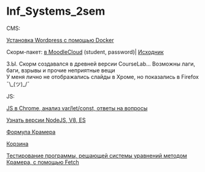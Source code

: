 # Inf_Systems_2sem
<p>CMS:</p>
  <p><a href="https://docs.google.com/presentation/d/1ulniFstl8WRh6xAGF3h5JlTuxlqbaMIBJIbJ6ZZEEZo/edit?usp=sharing">
     Установка Wordpress с помощью Dоcker
  </a></p>
    <p>Скорм-пакет:  <a href="https://test-scorm-in-moodle.moodlecloud.com">в MoodleCloud</a> (student, password)| <a href="https://yadi.sk/d/TaCT-EOW3JBXgf">Исходник</a></p>
    <p>З.Ы. Скорм создавался в древней версии CourseLab... Возможны лаги, баги, взрывы и прочие неприятные вещи <br> 
    У меня лично не отображались слайды в Хроме, но показались в Firefox ¯\_(ツ)_/¯<p>
<p>JS:</p>
  <p><a href="https://docs.google.com/presentation/d/18yQVv_krqOUZpJhDBYhVwBTLTkWHbGyJMfqoPyi69Ng/edit?usp=sharing">
     JS в Chrome, анализ var/let/const, ответы на вопросы
  </a></p>
  <p><a href="https://docs.google.com/presentation/d/18yQVv_krqOUZpJhDBYhVwBTLTkWHbGyJMfqoPyi69Ng/edit?usp=sharing">
    Узнать версии NodeJS, V8, ES
  </a></p>
  <p><a href="https://codepen.io/Sokhann/pen/VpVNab">
    Формула Крамера
  </a></p>
  <p><a href=https://jsfiddle.net/Sokhann/ckaqkLp7/>
    Корзина
  </a></p>
<p><a href=https://jsfiddle.net/Sokhann/48ymc3yg>
    Тестирование программы, решающей системы уравнений методом Крамера, с помощью Fetch
  </a></p>
